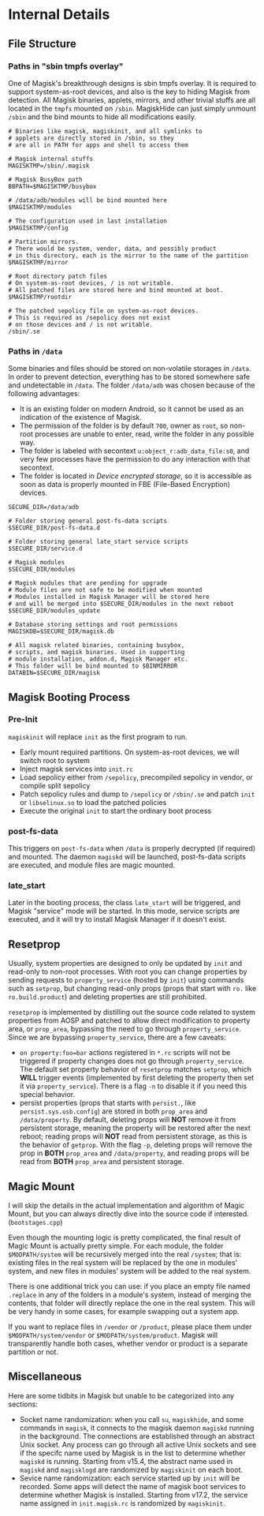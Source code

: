 # Internal Details
## File Structure
### Paths in "sbin tmpfs overlay"
One of Magisk's breakthrough designs is sbin tmpfs overlay. It is required to support system-as-root devices, and also is the key to hiding Magisk from detection. All Magisk binaries, applets, mirrors, and other trivial stuffs are all located in the `tmpfs` mounted on `/sbin`. MagiskHide can just simply unmount `/sbin` and the bind mounts to hide all modifications easily.

```
# Binaries like magisk, magiskinit, and all symlinks to
# applets are directly stored in /sbin, so they
# are all in PATH for apps and shell to access them

# Magisk internal stuffs
MAGISKTMP=/sbin/.magisk

# Magisk BusyBox path
BBPATH=$MAGISKTMP/busybox

# /data/adb/modules will be bind mounted here
$MAGISKTMP/modules

# The configuration used in last installation
$MAGISKTMP/config

# Partition mirrors.
# There would be system, vendor, data, and possibly product
# in this directory, each is the mirror to the name of the partition
$MAGISKTMP/mirror

# Root directory patch files
# On system-as-root devices, / is not writable.
# All patched files are stored here and bind mounted at boot.
$MAGISKTMP/rootdir

# The patched sepolicy file on system-as-root devices.
# This is required as /sepolicy does not exist
# on those devices and / is not writable.
/sbin/.se

```

### Paths in `/data`
Some binaries and files should be stored on non-volatile storages in `/data`. In order to prevent detection, everything has to be stored somewhere safe and undetectable in `/data`. The folder `/data/adb` was chosen because of the following advantages:

- It is an existing folder on modern Android, so it cannot be used as an indication of the existence of Magisk.
- The permission of the folder is by default `700`, owner as `root`, so non-root processes are unable to enter, read, write the folder in any possible way.
- The folder is labeled with secontext `u:object_r:adb_data_file:s0`, and very few processes have the permission to do any interaction with that secontext.
- The folder is located in *Device encrypted storage*, so it is accessible as soon as data is properly mounted in FBE (File-Based Encryption) devices.

```
SECURE_DIR=/data/adb

# Folder storing general post-fs-data scripts
$SECURE_DIR/post-fs-data.d

# Folder storing general late_start service scripts
$SECURE_DIR/service.d

# Magisk modules
$SECURE_DIR/modules

# Magisk modules that are pending for upgrade
# Module files are not safe to be modified when mounted
# Modules installed in Magisk Manager will be stored here
# and will be merged into $SECURE_DIR/modules in the next reboot
$SECURE_DIR/modules_update

# Database storing settings and root permissions
MAGISKDB=$SECURE_DIR/magisk.db

# All magisk related binaries, containing busybox,
# scripts, and magisk binaries. Used in supporting
# module installation, addon.d, Magisk Manager etc.
# This folder will be bind mounted to $BINMIRROR
DATABIN=$SECURE_DIR/magisk

```

## Magisk Booting Process
### Pre-Init
`magiskinit` will replace `init` as the first program to run.

- Early mount required partitions. On system-as-root devices, we will switch root to system
- Inject magisk services into `init.rc`
- Load sepolicy either from `/sepolicy`, precompiled sepolicy in vendor, or compile split sepolicy
- Patch sepolicy rules and dump to `/sepolicy` or `/sbin/.se` and patch `init` or `libselinux.so` to load the patched policies
- Execute the original `init` to start the ordinary boot process

### post-fs-data
This triggers on `post-fs-data` when `/data` is properly decrypted (if required) and mounted. The daemon `magiskd` will be launched, post-fs-data scripts are executed, and module files are magic mounted.

### late_start
Later in the booting process, the class `late_start` will be triggered, and Magisk "service" mode will be started. In this mode, service scripts are executed, and it will try to install Magisk Manager if it doesn't exist.

## Resetprop
Usually, system properties are designed to only be updated by `init` and read-only to non-root processes. With root you can change properties by sending requests to `property_service` (hosted by `init`) using commands such as `setprop`, but changing read-only props (props that start with `ro.` like `ro.build.product`) and deleting properties are still prohibited.

`resetprop` is implemented by distilling out the source code related to system properties from AOSP and patched to allow direct modification to property area, or `prop_area`, bypassing the need to go through `property_service`. Since we are bypassing `property_service`, there are a few caveats:

- `on property:foo=bar` actions registered in `*.rc` scripts will not be triggered if property changes does not go through `property_service`. The default set property behavior of `resetprop` matches `setprop`, which **WILL** trigger events (implemented by first deleting the property then set it via `property_service`). There is a flag `-n` to disable it if you need this special behavior.
- persist properties (props that starts with `persist.`, like `persist.sys.usb.config`) are stored in both `prop_area` and `/data/property`. By default, deleting props will **NOT** remove it from persistent storage, meaning the property will be restored after the next reboot; reading props will **NOT** read from persistent storage, as this is the behavior of `getprop`. With the flag `-p`, deleting props will remove the prop in **BOTH** `prop_area` and `/data/property`, and reading props will be read from **BOTH** `prop_area` and persistent storage.

## Magic Mount
I will skip the details in the actual implementation and algorithm of Magic Mount, but you can always directly dive into the source code if interested. (`bootstages.cpp`)

Even though the mounting logic is pretty complicated, the final result of Magic Mount is actually pretty simple. For each module, the folder `$MODPATH/system` will be recursively merged into the real `/system`; that is: existing files in the real system will be replaced by the one in modules' system, and new files in modules' system will be added to the real system.

There is one additional trick you can use: if you place an empty file named `.replace` in any of the folders in a module's system, instead of merging the contents, that folder will directly replace the one in the real system. This will be very handy in some cases, for example swapping out a system app.

If you want to replace files in `/vendor` or `/product`, please place them under `$MODPATH/system/vendor` or `$MODPATH/system/product`. Magisk will transparently handle both cases, whether vendor or product is a separate partition or not.

## Miscellaneous
Here are some tidbits in Magisk but unable to be categorized into any sections:

- Socket name randomization: when you call `su`, `magiskhide`, and some commands in `magisk`, it connects to the magisk daemon `magiskd` running in the background. The connections are established through an abstract Unix socket. Any process can go through all active Unix sockets and see if the specifc name used by Magisk is in the list to determine whether `magiskd` is running. Starting from v15.4, the abstract name used in `magiskd` and `magisklogd` are randomized by `magiskinit` on each boot.
- Sevice name randomization: each service started up by `init` will be recorded. Some apps will detect the name of magisk boot services to determine whether Magisk is installed. Starting from v17.2, the service name assigned in `init.magisk.rc` is randomized by `magiskinit`.
